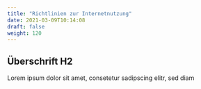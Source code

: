 ```yaml
---
title: "Richtlinien zur Internetnutzung"
date: 2021-03-09T10:14:08
draft: false
weight: 120
---
```

## Überschrift H2

Lorem ipsum dolor sit amet, consetetur sadipscing elitr, sed diam 